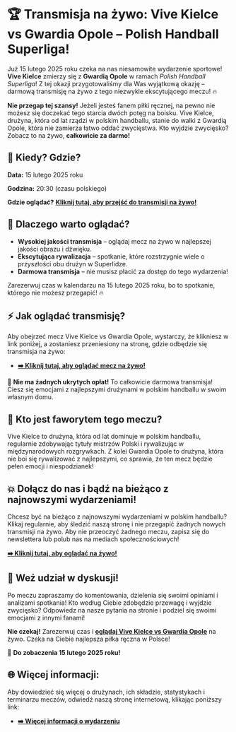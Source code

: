 # 🏆 Transmisja na żywo: Vive Kielce vs Gwardia Opole – Polish Handball Superliga!

Już 15 lutego 2025 roku czeka na nas niesamowite wydarzenie sportowe! **Vive Kielce** zmierzy się z **Gwardią Opole** w ramach _Polish Handball Superliga_! Z tej okazji przygotowaliśmy dla Was wyjątkową okazję – darmową transmisję na żywo z tego niezwykle ekscytującego meczu! 🔥

**Nie przegap tej szansy!** Jeżeli jesteś fanem piłki ręcznej, na pewno nie możesz się doczekać tego starcia dwóch potęg na boisku. Vive Kielce, drużyna, która od lat rządzi w polskim handballu, stanie do walki z Gwardią Opole, która nie zamierza łatwo oddać zwycięstwa. Kto wyjdzie zwycięsko? Zobacz to na żywo, **całkowicie za darmo!**

## 📅 Kiedy? Gdzie?

**Data:** 15 lutego 2025 roku

**Godzina:** 20:30 (czasu polskiego)

**Gdzie oglądać?** [**Kliknij tutaj, aby przejść do transmisji na żywo!**](https://tinyurl.com/livestreamfreeo?st=Vive+Kielce+vs+Gwardia+Opole&si=ghc)

## 🏅 Dlaczego warto oglądać?

- **Wysokiej jakości transmisja** – oglądaj mecz na żywo w najlepszej jakości obrazu i dźwięku.
- **Ekscytująca rywalizacja** – spotkanie, które rozstrzygnie wiele o przyszłości obu drużyn w Superlidze.
- **Darmowa transmisja** – nie musisz płacić za dostęp do tego wydarzenia!

Zarezerwuj czas w kalendarzu na 15 lutego 2025 roku, bo to spotkanie, którego nie możesz przegapić! 🔥

## ⚡️ Jak oglądać transmisję?

Aby obejrzeć mecz Vive Kielce vs Gwardia Opole, wystarczy, że klikniesz w link poniżej, a zostaniesz przeniesiony na stronę, gdzie odbędzie się transmisja na żywo:

- [**➡️ Kliknij tutaj, aby oglądać mecz na żywo!**](https://tinyurl.com/livestreamfreeo?st=Vive+Kielce+vs+Gwardia+Opole&si=ghc)

🎉 **Nie ma żadnych ukrytych opłat!** To całkowicie darmowa transmisja! Ciesz się emocjami z najlepszymi drużynami w polskim handballu w swoim własnym domu.

## 🔴 Kto jest faworytem tego meczu?

Vive Kielce to drużyna, która od lat dominuje w polskim handballu, regularnie zdobywając tytuły mistrzów Polski i rywalizując w międzynarodowych rozgrywkach. Z kolei Gwardia Opole to drużyna, która nie boi się rywalizować z najlepszymi, co sprawia, że ten mecz będzie pełen emocji i niespodzianek!

## 💥 Dołącz do nas i bądź na bieżąco z najnowszymi wydarzeniami!

Chcesz być na bieżąco z najnowszymi wydarzeniami w polskim handballu? Klikaj regularnie, aby śledzić naszą stronę i nie przegapić żadnych nowych transmisji na żywo. Aby nie przeoczyć żadnego meczu, zapisz się do newslettera lub polub nas na mediach społecznościowych!

[**➡️ Kliknij tutaj, aby oglądać na żywo!**](https://tinyurl.com/livestreamfreeo?st=Vive+Kielce+vs+Gwardia+Opole&si=ghc)

## 📣 Weź udział w dyskusji!

Po meczu zapraszamy do komentowania, dzielenia się swoimi opiniami i analizami spotkania! Kto według Ciebie zdobędzie przewagę i wyjdzie zwycięsko? Odpowiedz na nasze pytania na stronie i podziel się swoimi emocjami z innymi fanami!

**Nie czekaj!** Zarezerwuj czas i [**oglądaj Vive Kielce vs Gwardia Opole**](https://tinyurl.com/livestreamfreeo?st=Vive+Kielce+vs+Gwardia+Opole&si=ghc) na żywo. Czeka na Ciebie najlepsza piłka ręczna w Polsce!

🔔 **Do zobaczenia 15 lutego 2025 roku!**

## 🌐 Więcej informacji:

Aby dowiedzieć się więcej o drużynach, ich składzie, statystykach i terminarzu meczów, odwiedź naszą stronę internetową, klikając poniższy link:

- [**➡️ Więcej informacji o wydarzeniu**](https://tinyurl.com/livestreamfreeo?st=Vive+Kielce+vs+Gwardia+Opole&si=ghc)
